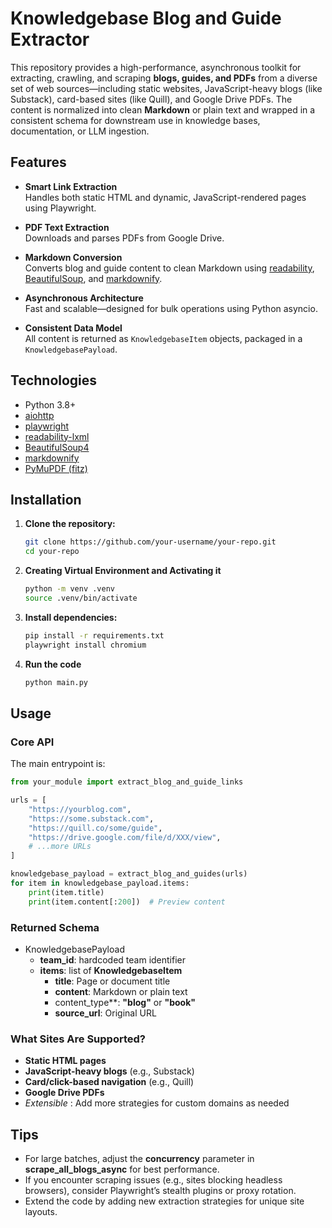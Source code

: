 # Knowledgebase Blog and Guide Extractor


This repository provides a high-performance, asynchronous toolkit for extracting, crawling, and scraping **blogs, guides, and PDFs** from a diverse set of web sources—including static websites, JavaScript-heavy blogs (like Substack), card-based sites (like Quill), and Google Drive PDFs. The content is normalized into clean **Markdown** or plain text and wrapped in a consistent schema for downstream use in knowledge bases, documentation, or LLM ingestion.

## Features

- **Smart Link Extraction**  
  Handles both static HTML and dynamic, JavaScript-rendered pages using Playwright.

- **PDF Text Extraction**  
  Downloads and parses PDFs from Google Drive.

- **Markdown Conversion**  
  Converts blog and guide content to clean Markdown using [readability](https://github.com/buriy/python-readability), [BeautifulSoup](https://www.crummy.com/software/BeautifulSoup/), and [markdownify](https://github.com/matthewwithanm/python-markdownify).

- **Asynchronous Architecture**  
  Fast and scalable—designed for bulk operations using Python asyncio.

- **Consistent Data Model**  
  All content is returned as `KnowledgebaseItem` objects, packaged in a `KnowledgebasePayload`.

## Technologies

- Python 3.8+
- [aiohttp](https://docs.aiohttp.org/)
- [playwright](https://playwright.dev/python/)
- [readability-lxml](https://github.com/buriy/python-readability)
- [BeautifulSoup4](https://www.crummy.com/software/BeautifulSoup/)
- [markdownify](https://github.com/matthewwithanm/python-markdownify)
- [PyMuPDF (fitz)](https://github.com/pymupdf/PyMuPDF)

## Installation

1. **Clone the repository:**
   ```sh
   git clone https://github.com/your-username/your-repo.git
   cd your-repo

2. **Creating Virtual Environment and Activating it**
    ```sh
    python -m venv .venv
    source .venv/bin/activate
    ```

3. **Install dependencies:**

    ```sh
    pip install -r requirements.txt
    playwright install chromium
    ```
4. **Run the code**
    ```sh
    python main.py
    ```

## **Usage**

### **Core API**

The main entrypoint is:

```python
from your_module import extract_blog_and_guide_links

urls = [
    "https://yourblog.com",
    "https://some.substack.com",
    "https://quill.co/some/guide",
    "https://drive.google.com/file/d/XXX/view",
    # ...more URLs
]

knowledgebase_payload = extract_blog_and_guides(urls)
for item in knowledgebase_payload.items:
    print(item.title)
    print(item.content[:200])  # Preview content
```

### **Returned Schema**

* KnowledgebasePayload
  * **team_id**: hardcoded team identifier
  * **items**: list of **KnowledgebaseItem**
    * **title**: Page or document title
    * **content**: Markdown or plain text
    * content_type**: **"blog"** or **"book"**
    * **source_url**: Original URL

### **What Sites Are Supported?**

* **Static HTML pages**
* **JavaScript-heavy blogs** (e.g., Substack)
* **Card/click-based navigation** (e.g., Quill)
* **Google Drive PDFs**
* *Extensible* : Add more strategies for custom domains as needed

## **Tips**

* For large batches, adjust the **concurrency** parameter in **scrape_all_blogs_async** for best performance.
* If you encounter scraping issues (e.g., sites blocking headless browsers), consider Playwright’s stealth plugins or proxy rotation.
* Extend the code by adding new extraction strategies for unique site layouts.
